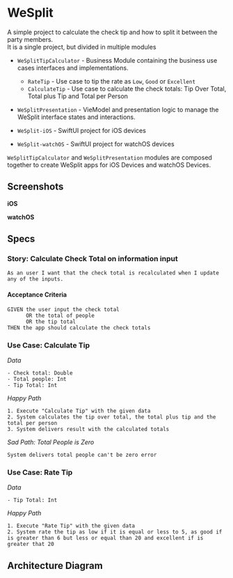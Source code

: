 # WeSplit

A simple project to calculate the check tip and how to split it between the party members. \
It is a single project, but divided in multiple modules 

- `WeSplitTipCalculator` - Business Module containing the business use cases interfaces and implementations.
    - `RateTip` - Use case to tip the rate as  `Low`, `Good` or `Excellent`
    - `CalculateTip` - Use case to calculate the check totals: Tip Over Total, Total plus Tip and Total per Person

- `WeSplitPresentation` - VieModel and presentation logic to manage the WeSplit interface states and interactions.

- `WeSplit-iOS` - SwiftUI project for iOS devices 

- `WeSplit-watchOS` - SwiftUI project for watchOS devices

`WeSplitTipCalculator` and `WeSplitPresentation` modules are composed together to create WeSplit apps for iOS Devices and watchOS Devices. 

## Screenshots

**iOS**

**watchOS**

## Specs

### Story: Calculate Check Total on information input

```
As an user I want that the check total is recalculated when I update any of the inputs.
```

#### Acceptance Criteria 
```
GIVEN the user input the check total
      OR the total of people 
      OR the tip total
THEN the app should calculate the check totals 
```
### Use Case: Calculate Tip 

_Data_
```
- Check total: Double
- Total people: Int
- Tip Total: Int
```

_Happy Path_
```
1. Execute "Calculate Tip" with the given data 
2. System calculates the tip over total, the total plus tip and the total per person
3. System delivers result with the calculated totals
```

_Sad Path: Total People is Zero_
```
System delivers total people can't be zero error 
```

### Use Case: Rate Tip 

_Data_
```
- Tip Total: Int
```

_Happy Path_
```
1. Execute "Rate Tip" with the given data
2. System rate the tip as low if it is equal or less to 5, as good if is greater than 6 but less or equal than 20 and excellent if is greater that 20
```

## Architecture Diagram 







 

 

